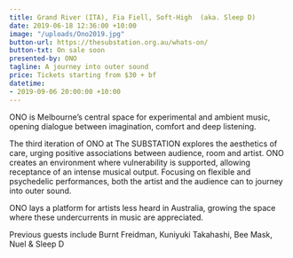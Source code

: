 ```yaml
---
title: Grand River (ITA), Fia Fiell, Soft-High  (aka. Sleep D)
date: 2019-06-18 12:36:00 +10:00
image: "/uploads/Ono2019.jpg"
button-url: https://thesubstation.org.au/whats-on/
button-txt: On sale soon
presented-by: ONO
tagline: A journey into outer sound
price: Tickets starting from $30 + bf
datetime:
- 2019-09-06 20:00:00 +10:00
---
```


ONO is Melbourne’s central space for experimental and ambient music, opening dialogue between imagination, comfort and deep listening.

The third iteration of ONO at The SUBSTATION explores the aesthetics of care, urging positive associations between audience, room and artist. ONO creates an environment where vulnerability is supported, allowing receptance of an intense musical output. Focusing on flexible and psychedelic performances, both the artist and the audience can to journey into outer sound. 

ONO lays a platform for artists less heard in Australia, growing the space where these undercurrents in music are appreciated. 

Previous guests include Burnt Freidman, Kuniyuki Takahashi, Bee Mask, Nuel & Sleep D 
